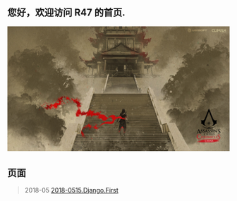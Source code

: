 ## 您好，欢迎访问 R47 的首页.

![](bg.jpg)

## 页面
> 2018-05
[2018-0515.Django.First](https://github.com/Rsyncy/R47/blob/master/2018-0515-django.md)
